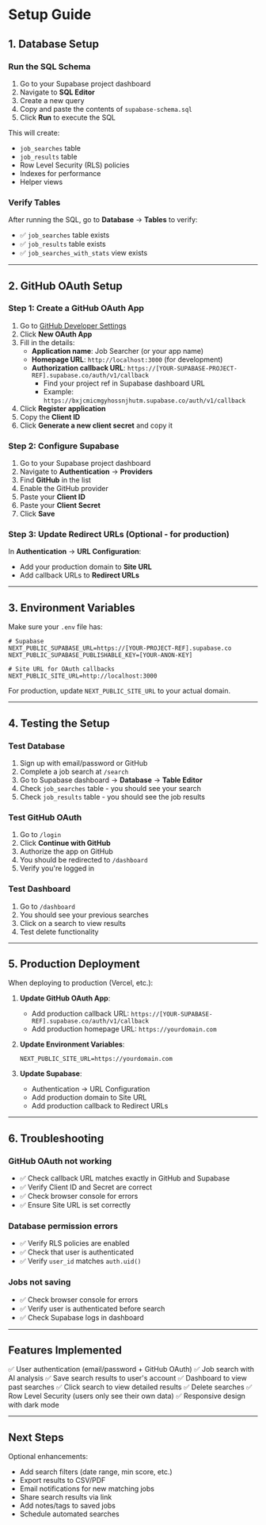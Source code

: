 # Setup Guide

## 1. Database Setup

### Run the SQL Schema

1. Go to your Supabase project dashboard
2. Navigate to **SQL Editor**
3. Create a new query
4. Copy and paste the contents of `supabase-schema.sql`
5. Click **Run** to execute the SQL

This will create:
- `job_searches` table
- `job_results` table
- Row Level Security (RLS) policies
- Indexes for performance
- Helper views

### Verify Tables

After running the SQL, go to **Database** → **Tables** to verify:
- ✅ `job_searches` table exists
- ✅ `job_results` table exists
- ✅ `job_searches_with_stats` view exists

---

## 2. GitHub OAuth Setup

### Step 1: Create a GitHub OAuth App

1. Go to [GitHub Developer Settings](https://github.com/settings/developers)
2. Click **New OAuth App**
3. Fill in the details:
   - **Application name**: Job Searcher (or your app name)
   - **Homepage URL**: `http://localhost:3000` (for development)
   - **Authorization callback URL**: `https://[YOUR-SUPABASE-PROJECT-REF].supabase.co/auth/v1/callback`
     - Find your project ref in Supabase dashboard URL
     - Example: `https://bxjcmicmgyhossnjhutm.supabase.co/auth/v1/callback`
4. Click **Register application**
5. Copy the **Client ID**
6. Click **Generate a new client secret** and copy it

### Step 2: Configure Supabase

1. Go to your Supabase project dashboard
2. Navigate to **Authentication** → **Providers**
3. Find **GitHub** in the list
4. Enable the GitHub provider
5. Paste your **Client ID**
6. Paste your **Client Secret**
7. Click **Save**

### Step 3: Update Redirect URLs (Optional - for production)

In **Authentication** → **URL Configuration**:
- Add your production domain to **Site URL**
- Add callback URLs to **Redirect URLs**

---

## 3. Environment Variables

Make sure your `.env` file has:

```env
# Supabase
NEXT_PUBLIC_SUPABASE_URL=https://[YOUR-PROJECT-REF].supabase.co
NEXT_PUBLIC_SUPABASE_PUBLISHABLE_KEY=[YOUR-ANON-KEY]

# Site URL for OAuth callbacks
NEXT_PUBLIC_SITE_URL=http://localhost:3000
```

For production, update `NEXT_PUBLIC_SITE_URL` to your actual domain.

---

## 4. Testing the Setup

### Test Database

1. Sign up with email/password or GitHub
2. Complete a job search at `/search`
3. Go to Supabase dashboard → **Database** → **Table Editor**
4. Check `job_searches` table - you should see your search
5. Check `job_results` table - you should see the job results

### Test GitHub OAuth

1. Go to `/login`
2. Click **Continue with GitHub**
3. Authorize the app on GitHub
4. You should be redirected to `/dashboard`
5. Verify you're logged in

### Test Dashboard

1. Go to `/dashboard`
2. You should see your previous searches
3. Click on a search to view results
4. Test delete functionality

---

## 5. Production Deployment

When deploying to production (Vercel, etc.):

1. **Update GitHub OAuth App**:
   - Add production callback URL: `https://[YOUR-SUPABASE-REF].supabase.co/auth/v1/callback`
   - Add production homepage URL: `https://yourdomain.com`

2. **Update Environment Variables**:
   ```env
   NEXT_PUBLIC_SITE_URL=https://yourdomain.com
   ```

3. **Update Supabase**:
   - Authentication → URL Configuration
   - Add production domain to Site URL
   - Add production callback to Redirect URLs

---

## 6. Troubleshooting

### GitHub OAuth not working
- ✅ Check callback URL matches exactly in GitHub and Supabase
- ✅ Verify Client ID and Secret are correct
- ✅ Check browser console for errors
- ✅ Ensure Site URL is set correctly

### Database permission errors
- ✅ Verify RLS policies are enabled
- ✅ Check that user is authenticated
- ✅ Verify `user_id` matches `auth.uid()`

### Jobs not saving
- ✅ Check browser console for errors
- ✅ Verify user is authenticated before search
- ✅ Check Supabase logs in dashboard

---

## Features Implemented

✅ User authentication (email/password + GitHub OAuth)
✅ Job search with AI analysis
✅ Save search results to user's account
✅ Dashboard to view past searches
✅ Click search to view detailed results
✅ Delete searches
✅ Row Level Security (users only see their own data)
✅ Responsive design with dark mode

---

## Next Steps

Optional enhancements:
- Add search filters (date range, min score, etc.)
- Export results to CSV/PDF
- Email notifications for new matching jobs
- Share search results via link
- Add notes/tags to saved jobs
- Schedule automated searches
